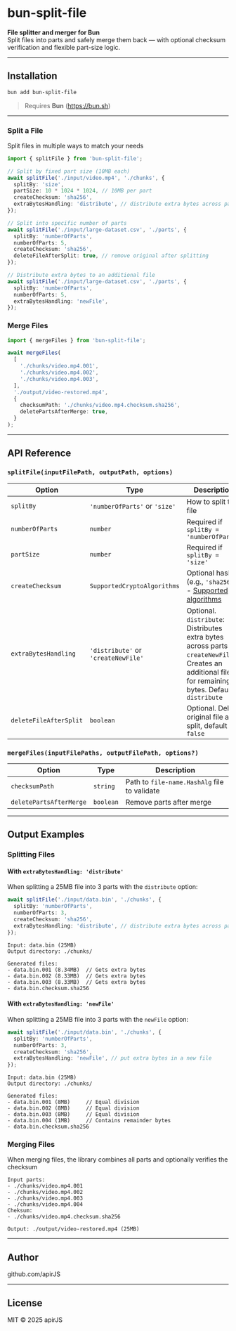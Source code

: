 # bun-split-file

**File splitter and merger for Bun**  
Split files into parts and safely merge them back — with optional checksum verification and flexible part-size logic.

---

## Installation

```bash
bun add bun-split-file
```

> Requires **Bun** (https://bun.sh)

---

### Split a File

Split files in multiple ways to match your needs

```ts
import { splitFile } from 'bun-split-file';

// Split by fixed part size (10MB each)
await splitFile('./input/video.mp4', './chunks', {
  splitBy: 'size',
  partSize: 10 * 1024 * 1024, // 10MB per part
  createChecksum: 'sha256',
  extraBytesHandling: 'distribute', // distribute extra bytes across parts
});

// Split into specific number of parts
await splitFile('./input/large-dataset.csv', './parts', {
  splitBy: 'numberOfParts',
  numberOfParts: 5,
  createChecksum: 'sha256',
  deleteFileAfterSplit: true, // remove original after splitting
});

// Distribute extra bytes to an additional file
await splitFile('./input/large-dataset.csv', './parts', {
  splitBy: 'numberOfParts',
  numberOfParts: 5,
  extraBytesHandling: 'newFile',
});
```

### Merge Files

```ts
import { mergeFiles } from 'bun-split-file';

await mergeFiles(
  [
    './chunks/video.mp4.001',
    './chunks/video.mp4.002',
    './chunks/video.mp4.003',
  ],
  './output/video-restored.mp4',
  {
    checksumPath: './chunks/video.mp4.checksum.sha256',
    deletePartsAfterMerge: true,
  }
);
```

---

## API Reference

### `splitFile(inputFilePath, outputPath, options)`

| Option                 | Type                                | Description                                                                                                                                        |
| ---------------------- | ----------------------------------- | -------------------------------------------------------------------------------------------------------------------------------------------------- |
| `splitBy`              | `'numberOfParts'` or `'size'`              | How to split the file                                                                                                                              |
| `numberOfParts`        | `number`                            | Required if `splitBy = 'numberOfParts'`                                                                                                                   |
| `partSize`             | `number`                            | Required if `splitBy = 'size'`                                                                                                                     |
| `createChecksum`       | `SupportedCryptoAlgorithms`         | Optional hash (e.g., `'sha256'`) - [Supported algorithms](https://bun.sh/docs/api/hashing#bun-cryptohasher)                                        |
| `extraBytesHandling`   | `'distribute'` or `'createNewFile'` | Optional. `distribute`: Distributes extra bytes across parts `createNewFile`: Creates an additional file for remaining bytes. Default `distribute` |
| `deleteFileAfterSplit` | `boolean`                           | Optional. Delete original file after split, default `false`                                                                                        |

### `mergeFiles(inputFilePaths, outputFilePath, options?)`

| Option                  | Type      | Description                                  |
| ----------------------- | --------- | -------------------------------------------- |
| `checksumPath`          | `string`  | Path to `file-name.HashAlg` file to validate |
| `deletePartsAfterMerge` | `boolean` | Remove parts after merge                     |

---

## Output Examples

### Splitting Files

#### With `extraBytesHandling: 'distribute'`

When splitting a 25MB file into 3 parts with the `distribute` option:

```ts
await splitFile('./input/data.bin', './chunks', {
  splitBy: 'numberOfParts',
  numberOfParts: 3,
  createChecksum: 'sha256',
  extraBytesHandling: 'distribute', // distribute extra bytes across parts
});
```

```
Input: data.bin (25MB)
Output directory: ./chunks/

Generated files:
- data.bin.001 (8.34MB)  // Gets extra bytes
- data.bin.002 (8.33MB)  // Gets extra bytes
- data.bin.003 (8.33MB)  // Gets extra bytes
- data.bin.checksum.sha256
```

#### With `extraBytesHandling: 'newFile'`

When splitting a 25MB file into 3 parts with the `newFile` option:

```ts
await splitFile('./input/data.bin', './chunks', {
  splitBy: 'numberOfParts',
  numberOfParts: 3,
  createChecksum: 'sha256',
  extraBytesHandling: 'newFile', // put extra bytes in a new file
});
```

```
Input: data.bin (25MB)
Output directory: ./chunks/

Generated files:
- data.bin.001 (8MB)     // Equal division
- data.bin.002 (8MB)     // Equal division
- data.bin.003 (8MB)     // Equal division
- data.bin.004 (1MB)     // Contains remainder bytes
- data.bin.checksum.sha256
```

### Merging Files

When merging files, the library combines all parts and optionally verifies the checksum

```
Input parts:
- ./chunks/video.mp4.001
- ./chunks/video.mp4.002
- ./chunks/video.mp4.003
- ./chunks/video.mp4.004
Cheksum:
- ./chunks/video.mp4.checksum.sha256

Output: ./output/video-restored.mp4 (25MB)
```

---

## Author
github.com/apirJS

---
## License
MIT © 2025 apirJS
